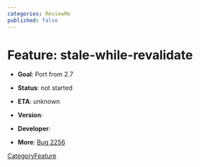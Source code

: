 ```yaml
---
categories: ReviewMe
published: false
---
```

# Feature: stale-while-revalidate

  - **Goal**: Port from 2.7

  - **Status**: not started

  - **ETA**: unknown

  - **Version**:

  - **Developer**:

  - **More**:
    [Bug 2256](https://bugs.squid-cache.org/show_bug.cgi?id=2256)

[CategoryFeature](/CategoryFeature)
